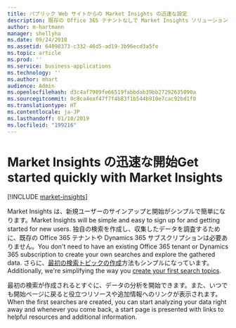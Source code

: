```yaml
---
title: パブリック Web サイトからの Market Insights の迅速な設定
description: 既存の Office 365 テナントなしで Market Insights ソリューションを設定します。
author: m-hartmann
manager: shellyha
ms.date: 09/24/2018
ms.assetid: 64098373-c332-46d5-ad19-3b96ecd3a5fe
ms.topic: article
ms.prod: ''
ms.service: business-applications
ms.technology: ''
ms.author: mhart
audience: Admin
ms.openlocfilehash: d3c4af7909fe66519fabbdab39bb27292635090a
ms.sourcegitcommit: 0c8ca4eaf47f7f4b83f1b544b910e7cac92bd1f0
ms.translationtype: HT
ms.contentlocale: ja-JP
ms.lasthandoff: 01/10/2019
ms.locfileid: "199216"
---
```

# <a name="get-started-quickly-with-market-insights"></a><span data-ttu-id="854e4-103">Market Insights の迅速な開始</span><span class="sxs-lookup"><span data-stu-id="854e4-103">Get started quickly with Market Insights</span></span>

[!INCLUDE [market-insights](../includes/market-insights.md)]

<span data-ttu-id="854e4-104">Market Insights は、新規ユーザーのサインアップと開始がシンプルで簡単になります。</span><span class="sxs-lookup"><span data-stu-id="854e4-104">Market Insights will be simple and easy to sign up for and getting started for new users.</span></span> <span data-ttu-id="854e4-105">独自の検索を作成し、収集したデータを調査するために、既存の Office 365 テナントや Dynamics 365 サブスクリプションは必要ありません。</span><span class="sxs-lookup"><span data-stu-id="854e4-105">You don't need to have an existing Office 365 tenant or Dynamics 365 subscription to create your own searches and explore the gathered data.</span></span> <span data-ttu-id="854e4-106">さらに、[最初の検索トピックの作成](quick-setup.md)方法もシンプルになっています。</span><span class="sxs-lookup"><span data-stu-id="854e4-106">Additionally, we're simplifying the way you [create your first search topics](quick-setup.md).</span></span> 

<span data-ttu-id="854e4-107">最初の検索が作成されるとすぐに、データの分析を開始できます。また、いつでも開始ページに戻ると役立つリソースや追加情報へのリンクが表示されます。</span><span class="sxs-lookup"><span data-stu-id="854e4-107">When the first searches are created, you can start analyzing your data right away and whenever you come back, a start page is presented with links to helpful resources and additional information.</span></span>